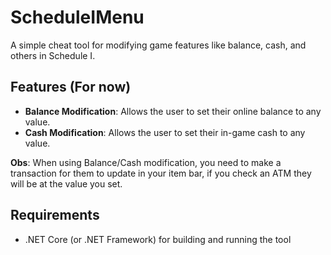 # ScheduleIMenu

A simple cheat tool for modifying game features like balance, cash, and others in Schedule I.

## Features (For now)

- **Balance Modification**: Allows the user to set their online balance to any value.
- **Cash Modification**: Allows the user to set their in-game cash to any value.

**Obs**: When using Balance/Cash modification, you need to make a transaction for them to update in your item bar, if you check an ATM they will be at the value you set.

## Requirements

- .NET Core (or .NET Framework) for building and running the tool

